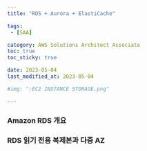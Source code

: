 ```yaml
---
title: "RDS + Aurora + ElastiCache"

tags:
 - [SAA]

category: AWS Solutions Architect Associate
toc: true
toc_sticky: true

date: 2023-05-04
last_modified_at: 2023-05-04

#img: ":EC2 INSTANCE STORAGE.png"

---
```


<!-- outline-start -->

### Amazon RDS 개요<br/>

### RDS 읽기 전용 복제본과 다중 AZ<br/>